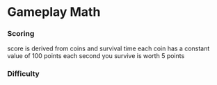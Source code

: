 # Gameplay Math
### Scoring
score is derived from coins and survival time
each coin has a constant value of 100 points
each second you survive is worth 5 points
### Difficulty
